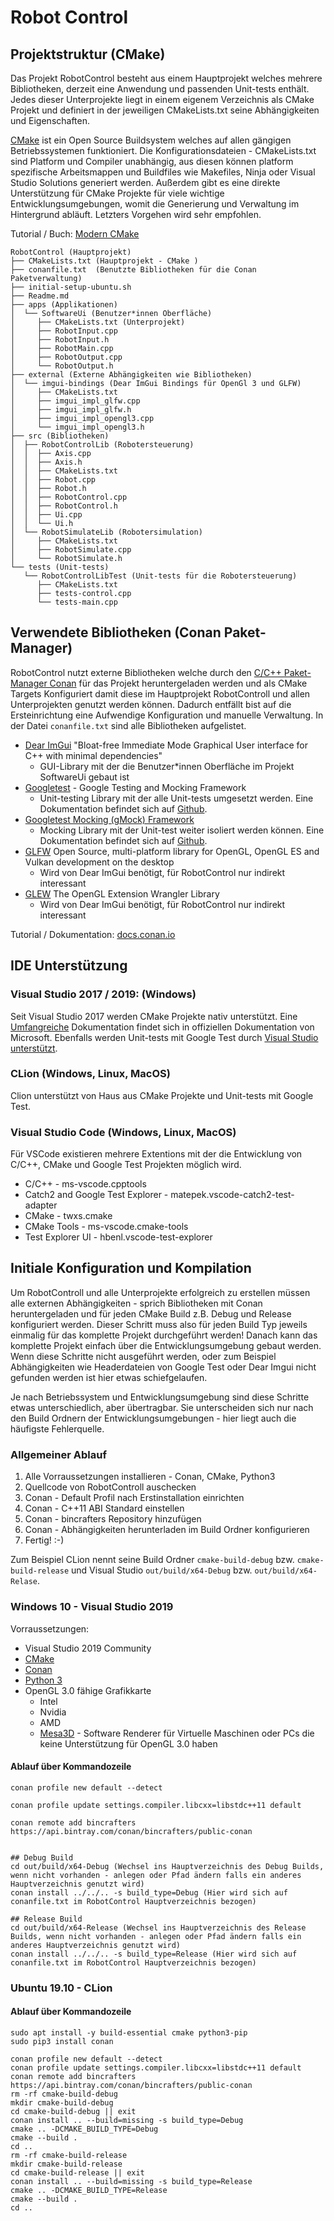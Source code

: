 # Robot Control

## Projektstruktur (CMake)

Das Projekt RobotControl besteht aus einem Hauptprojekt welches mehrere Bibliotheken, derzeit eine Anwendung und passenden Unit-tests enthält. Jedes dieser Unterprojekte liegt in einem eigenem Verzeichnis als CMake Projekt und definiert in der jeweiligen CMakeLists.txt seine Abhängigkeiten und Eigenschaften. 

[CMake](https://cmake.org/) ist ein Open Source Buildsystem welches auf allen gängigen Betriebssystemen funktioniert. Die Konfigurationsdateien - CMakeLists.txt sind Platform und Compiler unabhängig, aus diesen können platform spezifische Arbeitsmappen und Buildfiles wie Makefiles, Ninja oder Visual Studio Solutions generiert werden. Außerdem gibt es eine direkte Unterstützung für CMake Projekte für viele wichtige Entwicklungsumgebungen, womit die Generierung und Verwaltung im Hintergrund abläuft. Letzters Vorgehen wird sehr empfohlen.

Tutorial / Buch: [Modern CMake](https://cliutils.gitlab.io/modern-cmake/)

```
RobotControl (Hauptprojekt)
├── CMakeLists.txt (Hauptprojekt - CMake )
├── conanfile.txt  (Benutzte Bibliotheken für die Conan Paketverwaltung)  
├── initial-setup-ubuntu.sh
├── Readme.md
├── apps (Applikationen)
│  └── SoftwareUi (Benutzer*innen Oberfläche)
│     ├── CMakeLists.txt (Unterprojekt)
│     ├── RobotInput.cpp
│     ├── RobotInput.h
│     ├── RobotMain.cpp
│     ├── RobotOutput.cpp
│     └── RobotOutput.h
├── external (Externe Abhängigkeiten wie Bibliotheken)
│  └── imgui-bindings (Dear ImGui Bindings für OpenGl 3 und GLFW)
│     ├── CMakeLists.txt
│     ├── imgui_impl_glfw.cpp
│     ├── imgui_impl_glfw.h
│     ├── imgui_impl_opengl3.cpp
│     └── imgui_impl_opengl3.h
├── src (Bibliotheken)
│  ├── RobotControlLib (Robotersteuerung)
│  │  ├── Axis.cpp
│  │  ├── Axis.h
│  │  ├── CMakeLists.txt
│  │  ├── Robot.cpp
│  │  ├── Robot.h
│  │  ├── RobotControl.cpp
│  │  ├── RobotControl.h
│  │  ├── Ui.cpp
│  │  └── Ui.h
│  └── RobotSimulateLib (Robotersimulation)
│     ├── CMakeLists.txt
│     ├── RobotSimulate.cpp
│     └── RobotSimulate.h
└── tests (Unit-tests)
   └── RobotControlLibTest (Unit-tests für die Robotersteuerung)
      ├── CMakeLists.txt
      ├── tests-control.cpp
      └── tests-main.cpp
```

## Verwendete Bibliotheken (Conan Paket-Manager)

RobotControl nutzt externe Bibliotheken welche durch den [C/C++ Paket-Manager Conan](https://conan.io/) für das Projekt heruntergeladen werden und als CMake Targets Konfiguriert damit diese im Hauptprojekt RobotControll und allen Unterprojekten genutzt werden können. Dadurch entfällt bist auf die Ersteinrichtung eine Aufwendige Konfiguration und manuelle Verwaltung. In der Datei `conanfile.txt` sind alle Bibliotheken aufgelistet.

* [Dear ImGui](https://github.com/ocornut/imgui) "Bloat-free Immediate Mode Graphical User interface for C++ with minimal dependencies"
  * GUI-Library mit der die Benutzer*innen Oberfläche im Projekt SoftwareUi gebaut ist
* [Googletest](https://github.com/google/googletest) - Google Testing and Mocking Framework
  * Unit-testing Library mit der alle Unit-tests umgesetzt werden. Eine Dokumentation befindet sich auf [Github](https://github.com/google/googletest/tree/master/googletest/docs).
* [Googletest Mocking (gMock) Framework](https://github.com/google/googletest)
  * Mocking Library mit der Unit-test weiter isoliert werden können. Eine Dokumentation befindet sich auf [Github](https://github.com/google/googletest/blob/master/googlemock/README.md).
* [GLFW](https://www.glfw.org/) Open Source, multi-platform library for OpenGL, OpenGL ES and Vulkan development on the desktop
  * Wird von Dear ImGui benötigt, für RobotControl nur indirekt interessant
* [GLEW](http://glew.sourceforge.net/) The OpenGL Extension Wrangler Library
  * Wird von Dear ImGui benötigt, für RobotControl nur indirekt interessant


Tutorial / Dokumentation:  [docs.conan.io](https://docs.conan.io/en/latest/introduction.html)

## IDE Unterstützung

### Visual Studio 2017 / 2019: (Windows)

Seit Visual Studio 2017 werden CMake Projekte nativ unterstützt. Eine [Umfangreiche](https://docs.microsoft.com/en-us/cpp/build/cmake-projects-in-visual-studio?view=vs-2019) Dokumentation findet sich in offiziellen Dokumentation von Microsoft. Ebenfalls werden Unit-tests mit Google Test durch [Visual Studio unterstützt](https://docs.microsoft.com/en-us/visualstudio/test/how-to-use-google-test-for-cpp?view=vs-2019).

### CLion (Windows, Linux, MacOS)

Clion unterstützt von Haus aus CMake Projekte und Unit-tests mit Google Test.

### Visual Studio Code (Windows, Linux, MacOS)

Für VSCode existieren mehrere Extentions mit der die Entwicklung von C/C++, CMake und Google Test Projekten möglich wird.

* C/C++ - ms-vscode.cpptools
* Catch2 and Google Test Explorer - matepek.vscode-catch2-test-adapter
* CMake - twxs.cmake
* CMake Tools - ms-vscode.cmake-tools
* Test Explorer UI - hbenl.vscode-test-explorer

## Initiale Konfiguration und Kompilation

Um RobotControll und alle Unterprojekte erfolgreich zu erstellen müssen alle externen Abhängigkeiten - sprich Bibliotheken mit Conan heruntergeladen und für jeden CMake Build z.B. Debug und Release konfiguriert werden. Dieser Schritt muss also für jeden Build Typ jeweils einmalig für das komplette Projekt durchgeführt werden! Danach kann das komplette Projekt einfach über die Entwicklungsumgebung gebaut werden. Wenn diese Schritte nicht ausgeführt werden, oder zum Beispiel Abhängigkeiten wie Headerdateien von Google Test oder Dear Imgui nicht gefunden werden ist hier etwas schiefgelaufen.

Je nach Betriebssystem und Entwicklungsumgebung sind diese Schritte etwas unterschiedlich, aber übertragbar. Sie unterscheiden sich nur nach den Build Ordnern der Entwicklungsumgebungen - hier liegt auch die häufigste Fehlerquelle.

### Allgemeiner Ablauf

1. Alle Vorraussetzungen installieren - Conan, CMake, Python3
2. Quellcode von RobotControll auschecken
3. Conan - Default Profil nach Erstinstallation einrichten
4. Conan - C++11 ABI Standard einstellen
5. Conan - bincrafters Repository hinzufügen
6. Conan - Abhängigkeiten herunterladen im Build Ordner konfigurieren
7. Fertig! :-)

Zum Beispiel CLion nennt seine Build Ordner `cmake-build-debug` bzw. `cmake-build-release` und Visual Studio `out/build/x64-Debug` bzw. `out/build/x64-Relase`.


### Windows 10 - Visual Studio 2019

Vorraussetzungen:

* Visual Studio 2019 Community
* [CMake](https://cmake.org/download/#latest)
* [Conan](https://conan.io/downloads.html)
* [Python 3](https://www.python.org/downloads/windows/)
* OpenGL 3.0 fähige Grafikkarte
  * Intel
  * Nvidia
  * AMD
  * [Mesa3D](https://fdossena.com/?p=mesa/index.frag) - Software Renderer für Virtuelle Maschinen oder PCs die keine Unterstützung für OpenGL 3.0 haben


#### Ablauf über Kommandozeile

```
conan profile new default --detect

conan profile update settings.compiler.libcxx=libstdc++11 default

conan remote add bincrafters https://api.bintray.com/conan/bincrafters/public-conan


## Debug Build
cd out/build/x64-Debug (Wechsel ins Hauptverzeichnis des Debug Builds, wenn nicht vorhanden - anlegen oder Pfad ändern falls ein anderes Hauptverzeichnis genutzt wird)
conan install ../../.. -s build_type=Debug (Hier wird sich auf conanfile.txt im RobotControl Hauptverzeichnis bezogen)

## Release Build
cd out/build/x64-Release (Wechsel ins Hauptverzeichnis des Release Builds, wenn nicht vorhanden - anlegen oder Pfad ändern falls ein anderes Hauptverzeichnis genutzt wird)
conan install ../../.. -s build_type=Release (Hier wird sich auf conanfile.txt im RobotControl Hauptverzeichnis bezogen)
``` 

### Ubuntu 19.10 - CLion

#### Ablauf über Kommandozeile

```
sudo apt install -y build-essential cmake python3-pip
sudo pip3 install conan

conan profile new default --detect
conan profile update settings.compiler.libcxx=libstdc++11 default
conan remote add bincrafters https://api.bintray.com/conan/bincrafters/public-conan
rm -rf cmake-build-debug
mkdir cmake-build-debug
cd cmake-build-debug || exit
conan install .. --build=missing -s build_type=Debug
cmake .. -DCMAKE_BUILD_TYPE=Debug
cmake --build .
cd ..
rm -rf cmake-build-release
mkdir cmake-build-release
cd cmake-build-release || exit
conan install .. --build=missing -s build_type=Release
cmake .. -DCMAKE_BUILD_TYPE=Release
cmake --build .
cd ..
```